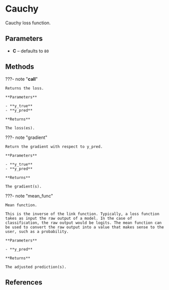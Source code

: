# Cauchy

Cauchy loss function.



## Parameters

- **C** – defaults to `80`




## Methods

???- note "__call__"

    Returns the loss.

    **Parameters**

    - **y_true**    
    - **y_pred**    
    
    **Returns**

    The loss(es).
    
???- note "gradient"

    Return the gradient with respect to y_pred.

    **Parameters**

    - **y_true**    
    - **y_pred**    
    
    **Returns**

    The gradient(s).
    
???- note "mean_func"

    Mean function.

    This is the inverse of the link function. Typically, a loss function takes as input the raw output of a model. In the case of classification, the raw output would be logits. The mean function can be used to convert the raw output into a value that makes sense to the user, such as a probability.

    **Parameters**

    - **y_pred**    
    
    **Returns**

    The adjusted prediction(s).
    
## References

[^1]: ["Effect of MAE" Kaggle discussion](https://www.kaggle.com/c/allstate-claims-severity/discussion/24520#140163)
[^2]: [Paris Madness Kaggle kernel](https://www.kaggle.com/raddar/paris-madness)

